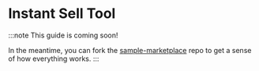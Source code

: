 # Instant Sell Tool

:::note
This guide is coming soon!

In the meantime, you can fork the [sample-marketplace](https://github.com/reservoirprotocol/sample-marketplace) repo to get a sense of how everything works.
:::
